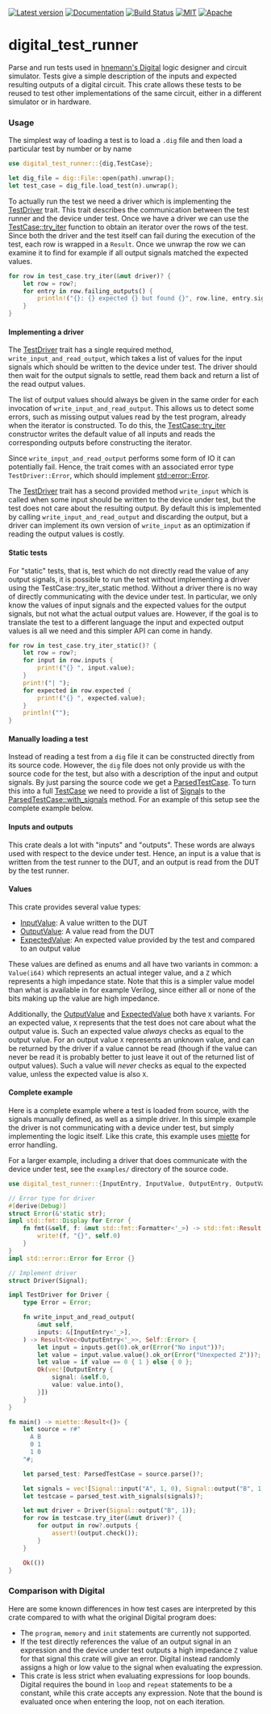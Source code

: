 [![Latest version](https://img.shields.io/crates/v/digital_test_runner.svg)](https://crates.io/crates/digital_test_runner)
[![Documentation](https://docs.rs/digital_test_runner/badge.svg)](https://docs.rs/digital_test_runner)
[![Build Status](https://github.com/olofos/digital_test_runner/workflows/main/badge.svg)](https://github.com/olofos/digital_test_runner/actions?workflow=CI)
[![MIT](https://img.shields.io/badge/license-MIT-blue.svg)](https://github.com/olofos/digital_test_runner/blob/master/LICENSE-MIT)
[![Apache](https://img.shields.io/badge/license-Apache-blue.svg)](https://github.com/olofos/digital_test_runner/blob/master/LICENSE-APACHE)


# digital_test_runner

<!-- cargo-rdme start -->

Parse and run tests used in [hnemann's Digital](https://github.com/hneemann/Digital) logic designer and circuit simulator.
Tests give a simple description of the inputs and expected resulting outputs of a digital circuit.
This crate allows these tests to be reused to test other implementations of the same circuit, either in a different simulator
or in hardware.

### Usage

The simplest way of loading a test is to load a `.dig` file and then load a particular test by number or by name
```rust
use digital_test_runner::{dig,TestCase};

let dig_file = dig::File::open(path).unwrap();
let test_case = dig_file.load_test(n).unwrap();
```
To actually run the test we need a driver which is implementing the [TestDriver](https://docs.rs/digital_test_runner/latest/digital_test_runner/trait.TestDriver.html) trait.
This trait describes the communication between the test runner and the device under test.
Once we have a driver we can use the [TestCase::try_iter](https://docs.rs/digital_test_runner/latest/digital_test_runner/struct.TestCase.html#method.try_iter) function to obtain an iterator over the rows of the test.
Since both the driver and the test itself can fail during the execution of the test, each row is wrapped in  a `Result`.
Once we unwrap the row we can examine it to find for example if all output signals matched the expected values.
```rust
for row in test_case.try_iter(&mut driver)? {
    let row = row?;
    for entry in row.failing_outputs() {
        println!("{}: {} expected {} but found {}", row.line, entry.signal.name, entry.expected, entry.output);
    }
}
```

#### Implementing a driver

The [TestDriver](https://docs.rs/digital_test_runner/latest/digital_test_runner/trait.TestDriver.html) trait has a single required method, `write_input_and_read_output`,
which takes a list of values for the input signals which should be written to the device under test.
The driver should then wait for the output signals to settle, read them back and return a list of the read output values.

The list of output values should always be given in the same order for each invocation of `write_input_and_read_output`.
This allows us to detect some errors, such as missing output values read by the test program, already when the iterator is constructed.
To do this, the [TestCase::try_iter](https://docs.rs/digital_test_runner/latest/digital_test_runner/struct.TestCase.html#method.try_iter) constructor writes the default value of all inputs and reads the corresponding outputs before constructing the iterator.

Since `write_input_and_read_output` performs some form of IO it can potentially fail.
Hence, the trait comes with an associated error type `TestDriver::Error`, which should implement [std::error::Error](https://doc.rust-lang.org/stable/core/error/trait.Error.html).

The [TestDriver](https://docs.rs/digital_test_runner/latest/digital_test_runner/trait.TestDriver.html) trait has a second provided method `write_input` which is called when some input should be written to the device under test,
but the test does not care about the resulting output. By default this is implemented by calling `write_input_and_read_output` and discarding the output,
but a driver can implement its own version of `write_input` as an optimization if reading the output values is costly.

#### Static tests

For "static" tests, that is, test which do not directly read the value of any output signals,
it is possible to run the test without implementing a driver using the TestCase::try_iter_static method.
Without a driver there is no way of directly communicating with the device under test.
In particular, we only know the values of input signals and the expected values for the output signals,
but not what the actual output values are.
However, if the goal is to translate the test to a different language the input and expected output values is all we need
and this simpler API can come in handy.
```rust
for row in test_case.try_iter_static()? {
    let row = row?;
    for input in row.inputs {
        print!("{} ", input.value);
    }
    print!("| ");
    for expected in row.expected {
        print!("{} ", expected.value);
    }
    println!("");
}
```

#### Manually loading a test

Instead of reading a test from a `dig` file it can be constructed directly from its source code.
However, the `dig` file does not only provide us with the source code for the test, but also with a description of the input and output signals.
By just parsing the source code we get a [ParsedTestCase](https://docs.rs/digital_test_runner/latest/digital_test_runner/parsed_test_case/struct.ParsedTestCase.html).
To turn this into a full [TestCase](https://docs.rs/digital_test_runner/latest/digital_test_runner/struct.TestCase.html) we need to provide a list of [Signal](https://docs.rs/digital_test_runner/latest/digital_test_runner/struct.Signal.html)s
to the [ParsedTestCase::with_signals](https://docs.rs/digital_test_runner/latest/digital_test_runner/parsed_test_case/struct.ParsedTestCase.html#method.with_signals) method.
For an example of this setup see the complete example below.

#### Inputs and outputs

This crate deals a lot with "inputs" and "outputs". These words are always used with respect to the device under test.
Hence, an input is a value that is written from the test runner to the DUT, and an output is read from the DUT by the test runner.

#### Values

This crate provides several value types:
- [InputValue](https://docs.rs/digital_test_runner/latest/digital_test_runner/value/enum.InputValue.html): A value written to the DUT
- [OutputValue](https://docs.rs/digital_test_runner/latest/digital_test_runner/value/enum.OutputValue.html): A value read from the DUT
- [ExpectedValue](https://docs.rs/digital_test_runner/latest/digital_test_runner/value/enum.ExpectedValue.html): An expected value provided by the test and compared to an output value

These values are defined as enums and all have two variants in common: a `Value(i64)` which represents an actual integer value, and a `Z` which represents a high impedance state.
Note that this is a simpler value model than what is available in for example Verilog, since either all or none of the bits making up the value are high impedance.

Additionally, the [OutputValue](https://docs.rs/digital_test_runner/latest/digital_test_runner/value/enum.OutputValue.html) and [ExpectedValue](https://docs.rs/digital_test_runner/latest/digital_test_runner/value/enum.ExpectedValue.html) both have `X` variants.
For an expected value, `X` represents that the test does not care about what the output value is.
Such an expected value *always* checks as equal to the output value.
For an output value `X` represents an unknown value, and can be returned by the driver if a value cannot be read
(though if the value can never be read it is probably better to just leave it out of the returned list of output values).
Such a value will *never* checks as equal to the expected value, unless the expected value is also `X`.

#### Complete example

Here is a complete example where a test is loaded from source, with the signals manually defined, as well as a simple driver.
In this simple example the driver is not communicating with a device under test, but simply implementing the logic itself.
Like this crate, this example uses [miette](https://crates.io/crates/miette) for error handling.

For a larger example, including a driver that does communicate with the device under test, see the `examples/` directory of the source code.
```rust
use digital_test_runner::{InputEntry, InputValue, OutputEntry, OutputValue, ParsedTestCase, Signal, TestDriver};

// Error type for driver
#[derive(Debug)]
struct Error(&'static str);
impl std::fmt::Display for Error {
    fn fmt(&self, f: &mut std::fmt::Formatter<'_>) -> std::fmt::Result {
        write!(f, "{}", self.0)
    }
}
impl std::error::Error for Error {}

// Implement driver
struct Driver(Signal);

impl TestDriver for Driver {
    type Error = Error;

    fn write_input_and_read_output(
        &mut self,
        inputs: &[InputEntry<'_>],
    ) -> Result<Vec<OutputEntry<'_>>, Self::Error> {
        let input = inputs.get(0).ok_or(Error("No input"))?;
        let value = input.value.value().ok_or(Error("Unexpected Z"))?;
        let value = if value == 0 { 1 } else { 0 };
        Ok(vec![OutputEntry {
            signal: &self.0,
            value: value.into(),
        }])
    }
}

fn main() -> miette::Result<()> {
    let source = r#"
      A B
      0 1
      1 0
    "#;

    let parsed_test: ParsedTestCase = source.parse()?;

    let signals = vec![Signal::input("A", 1, 0), Signal::output("B", 1)];
    let testcase = parsed_test.with_signals(signals)?;

    let mut driver = Driver(Signal::output("B", 1));
    for row in testcase.try_iter(&mut driver)? {
        for output in row?.outputs {
            assert!(output.check());
        }
    }

    Ok(())
}
```

### Comparison with Digital

Here are some known differences in how test cases are interpreted by this crate compared to with what the original Digital program does:
- The `program`, `memory` and `init` statements are currently not supported.
- If the test directly references the value of an output signal in an expression and the device under test outputs a high impedance `Z` value for that signal this crate will give an error.
  Digital instead randomly assigns a high or low value to the signal when evaluating the expression.
- This crate is less strict when evaluating expressions for loop bounds.
  Digital requires the bound in `loop` and `repeat` statements to be a constant, while this crate accepts any expression.
  Note that the bound is evaluated once when entering the loop, not on each iteration.

<!-- cargo-rdme end -->
